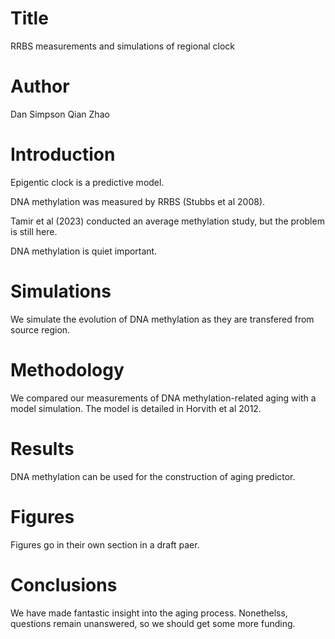 # Title
RRBS measurements and simulations of regional clock

# Author
Dan Simpson
Qian Zhao

# Introduction
Epigentic clock is a predictive model.

DNA methylation was measured by RRBS (Stubbs et al 2008).

Tamir et al (2023) conducted an average methylation study,
but the problem is still here.

DNA methylation is quiet important.

# Simulations
We simulate the evolution of DNA methylation as they are transfered from source region.

# Methodology
We compared our measurements of DNA methylation-related aging with a model simulation.
The model is detailed in Horvith et al 2012.

# Results
DNA methylation can be used for the construction of aging predictor.

# Figures
Figures go in their own section in a draft paer.

# Conclusions
We have made fantastic insight into the aging process.
Nonethelss, questions remain unanswered, so we should get some more funding.
